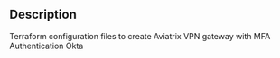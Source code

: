 Description
-----------
  Terraform configuration files to create Aviatrix VPN gateway with MFA Authentication Okta
